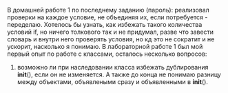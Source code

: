 В домашней работе 1 по последнему заданию (пароль): реализовал проверки на каждое условие, не объединяя их, если потребуется - переделаю. Хотелось бы узнать, как избежать такого количества условий if,
но ничего толкового так и не придумал, разве что завести словарь и внутри него проверять условия, но кд это не сократит и не ускорит, насколько я понимаю.
В лабораторной работе 1 был мой первый опыт по работе с классами, осталось несколько вопросов:
1) возможно ли при наследовании класса избежать дублирования __init__(), если он не изменяется. А также до конца не понимаю разницу между объектами, объявлеными сразу и объявленными в __init__().
